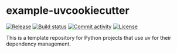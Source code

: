 # example-uvcookiecutter

[![Release](https://img.shields.io/github/v/release/tleonhardt/example-uvcookiecutter)](https://img.shields.io/github/v/release/tleonhardt/example-uvcookiecutter)
[![Build status](https://img.shields.io/github/actions/workflow/status/tleonhardt/example-uvcookiecutter/main.yml?branch=main)](https://github.com/tleonhardt/example-uvcookiecutter/actions/workflows/main.yml?query=branch%3Amain)
[![Commit activity](https://img.shields.io/github/commit-activity/m/tleonhardt/example-uvcookiecutter)](https://img.shields.io/github/commit-activity/m/tleonhardt/example-uvcookiecutter)
[![License](https://img.shields.io/github/license/tleonhardt/example-uvcookiecutter)](https://img.shields.io/github/license/tleonhardt/example-uvcookiecutter)

This is a template repository for Python projects that use uv for their dependency management.
